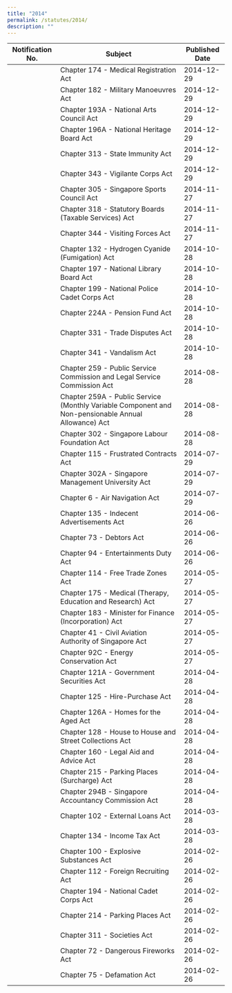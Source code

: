 ```yaml
---
title: "2014"
permalink: /statutes/2014/
description: ""
---
```

|Notification No.|Subject|Published Date|
|---|---|---|
||Chapter 174 - Medical Registration Act|2014-12-29|
||Chapter 182 - Military Manoeuvres Act|2014-12-29|
||Chapter 193A - National Arts Council Act|2014-12-29|
||Chapter 196A - National Heritage Board Act|2014-12-29|
||Chapter 313 - State Immunity Act|2014-12-29|
||Chapter 343 - Vigilante Corps Act|2014-12-29|
||Chapter 305 - Singapore Sports Council Act|2014-11-27|
||Chapter 318 - Statutory Boards (Taxable Services) Act|2014-11-27|
||Chapter 344 - Visiting Forces Act|2014-11-27|
||Chapter 132 - Hydrogen Cyanide (Fumigation) Act|2014-10-28|
||Chapter 197 - National Library Board Act|2014-10-28|
||Chapter 199 - National Police Cadet Corps Act|2014-10-28|
||Chapter 224A - Pension Fund Act|2014-10-28|
||Chapter 331 - Trade Disputes Act|2014-10-28|
||Chapter 341 - Vandalism Act|2014-10-28|
||Chapter 259 - Public Service Commission and Legal Service Commission Act|2014-08-28|
||Chapter 259A - Public Service (Monthly Variable Component and Non-pensionable Annual Allowance) Act|2014-08-28|
||Chapter 302 - Singapore Labour Foundation Act|2014-08-28|
||Chapter 115 - Frustrated Contracts Act|2014-07-29|
||Chapter 302A - Singapore Management University Act|2014-07-29|
||Chapter 6 - Air Navigation Act|2014-07-29|
||Chapter 135 - Indecent Advertisements Act|2014-06-26|
||Chapter 73 - Debtors Act|2014-06-26|
||Chapter 94 - Entertainments Duty Act|2014-06-26|
||Chapter 114 - Free Trade Zones Act|2014-05-27|
||Chapter 175 - Medical (Therapy, Education and Research) Act|2014-05-27|
||Chapter 183 - Minister for Finance (Incorporation) Act|2014-05-27|
||Chapter 41 - Civil Aviation Authority of Singapore Act|2014-05-27|
||Chapter 92C - Energy Conservation Act|2014-05-27|
||Chapter 121A - Government Securities Act|2014-04-28|
||Chapter 125 - Hire-Purchase Act|2014-04-28|
||Chapter 126A - Homes for the Aged Act|2014-04-28|
||Chapter 128 - House to House and Street Collections Act|2014-04-28|
||Chapter 160 - Legal Aid and Advice Act|2014-04-28|
||Chapter 215 - Parking Places (Surcharge) Act|2014-04-28|
||Chapter 294B - Singapore Accountancy Commission Act|2014-04-28|
||Chapter 102 - External Loans Act|2014-03-28|
||Chapter 134 - Income Tax Act|2014-03-28|
||Chapter 100 - Explosive Substances Act|2014-02-26|
||Chapter 112 - Foreign Recruiting Act|2014-02-26|
||Chapter 194 - National Cadet Corps Act|2014-02-26|
||Chapter 214 - Parking Places Act|2014-02-26|
||Chapter 311 - Societies Act|2014-02-26|
||Chapter 72 - Dangerous Fireworks Act|2014-02-26|
||Chapter 75 - Defamation Act|2014-02-26|